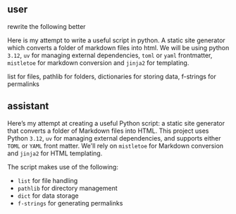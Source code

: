 ## user
rewrite the following better

Here is my attempt to write a useful script in python. A static site generator which converts a folder of markdown files into html. We will be using python `3.12`, `uv` for managing external dependencies, `toml` or `yaml` frontmatter, `mistletoe` for markdown conversion and `jinja2` for templating.

list for files, pathlib for folders, dictionaries for storing data, f-strings for permalinks
## assistant

Here’s my attempt at creating a useful Python script: a static site generator that converts a folder of Markdown files into HTML. This project uses Python `3.12`, `uv` for managing external dependencies, and supports either `TOML` or `YAML` front matter. We'll rely on `mistletoe` for Markdown conversion and `jinja2` for HTML templating.

The script makes use of the following:
- `list` for file handling
- `pathlib` for directory management
- `dict` for data storage
- `f-strings` for generating permalinks